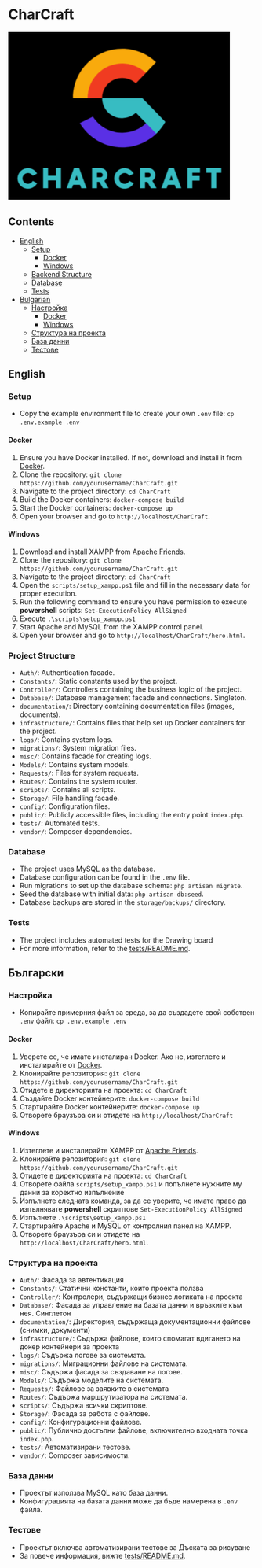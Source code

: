 # CharCraft
![CharCraft Logo](public\assets\images\logo.png)

## Contents
- [English](#english)
    - [Setup](#setup)
        - [Docker](#docker)
        - [Windows](#windows)
    - [Backend Structure](#backend-structure)
    - [Database](#database)
    - [Tests](#tests)
- [Bulgarian](#български)
    - [Настройка](#настройка)
        - [Docker](#docker-1)
        - [Windows](#windows-1)
    - [Структура на проекта](#структура-на-проекта)
    - [База данни](#база-данни)
    - [Тестове](#тестове)

## English
### Setup
- Copy the example environment file to create your own `.env` file: `cp .env.example .env`
#### Docker
1. Ensure you have Docker installed. If not, download and install it from [Docker](https://www.docker.com/products/docker-desktop).
2. Clone the repository: `git clone https://github.com/yourusername/CharCraft.git`
3. Navigate to the project directory: `cd CharCraft`
4. Build the Docker containers: `docker-compose build`
5. Start the Docker containers: `docker-compose up`
6. Open your browser and go to `http://localhost/CharCraft`.

#### Windows
1. Download and install XAMPP from [Apache Friends](https://www.apachefriends.org/index.html).
2. Clone the repository: `git clone https://github.com/yourusername/CharCraft.git`
3. Navigate to the project directory: `cd CharCraft`
4. Open the `scripts/setup_xampp.ps1` file and fill in the necessary data for proper execution.
5. Run the following command to ensure you have permission to execute **powershell** scripts: `Set-ExecutionPolicy AllSigned`
6. Execute `.\scripts\setup_xampp.ps1`
7. Start Apache and MySQL from the XAMPP control panel.
8. Open your browser and go to `http://localhost/CharCraft/hero.html`.

### Project Structure
- `Auth/`: Authentication facade.
- `Constants/`: Static constants used by the project.
- `Controller/`: Controllers containing the business logic of the project.
- `Database/`: Database management facade and connections. Singleton.
- `documentation/`: Directory containing documentation files (images, documents).
- `infrastructure/`: Contains files that help set up Docker containers for the project.
- `logs/`: Contains system logs.
- `migrations/`: System migration files.
- `misc/`: Contains facade for creating logs.
- `Models/`: Contains system models.
- `Requests/`: Files for system requests.
- `Routes/`: Contains the system router.
- `scripts/`: Contains all scripts.
- `Storage/`: File handling facade.
- `config/`: Configuration files.
- `public/`: Publicly accessible files, including the entry point `index.php`.
- `tests/`: Automated tests.
- `vendor/`: Composer dependencies.

### Database
- The project uses MySQL as the database.
- Database configuration can be found in the `.env` file.
- Run migrations to set up the database schema: `php artisan migrate`.
- Seed the database with initial data: `php artisan db:seed`.
- Database backups are stored in the `storage/backups/` directory.

### Tests
- The project includes automated tests for the Drawing board
- For more information, refer to the [tests/README.md](tests/README.md).

## Български
### Настройка
- Копирайте примерния файл за среда, за да създадете свой собствен `.env` файл: `cp .env.example .env`

#### Docker
1. Уверете се, че имате инсталиран Docker. Ако не, изтеглете и инсталирайте от [Docker](https://www.docker.com/products/docker-desktop).
2. Клонирайте репозитория: `git clone https://github.com/yourusername/CharCraft.git`
3. Отидете в директорията на проекта: `cd CharCraft`
4. Създайте Docker контейнерите: `docker-compose build`
5. Стартирайте Docker контейнерите: `docker-compose up`
6. Отворете браузъра си и отидете на `http://localhost/CharCraft`

#### Windows
1. Изтеглете и инсталирайте XAMPP от [Apache Friends](https://www.apachefriends.org/index.html).
2. Клонирайте репозитория: `git clone https://github.com/yourusername/CharCraft.git`
3. Отидете в директорията на проекта: `cd CharCraft`
4. Отворете файла `scripts/setup_xampp.ps1` и попълнете нужните му данни за коректно изпълнение
5. Изпълнете следната команда, за да се уверите, че имате право да изпълнявате **powershell** скриптове `Set-ExecutionPolicy AllSigned`
6. Изпълнете `.\scripts\setup_xampp.ps1`
7. Стартирайте Apache и MySQL от контролния панел на XAMPP.
8. Отворете браузъра си и отидете на `http://localhost/CharCraft/hero.html`.

### Структура на проекта
- `Auth/`: Фасада за автентикация
- `Constants/`: Статични константи, които проекта ползва
- `Controller/`: Контролери, съдържащи бизнес логиката на проекта
- `Database/`: Фасада за управление на базата данни и връзките към нея. Синглетон
- `documentation/`: Директория, съдържаща документационни файлове (снимки, документи)
- `infrastructure/`: Съдържа файлове, които спомагат вдигането на докер контейнери за проекта
- `logs/`: Съдържа логове за системата.
- `migrations/`: Миграционни файлове на системата.
- `misc/`: Съдържа фасада за създаване на логове.
- `Models/`: Съдържа моделите на системата.
- `Requests/`: Файлове за заявките в системата
- `Routes/`: Съдържа маршрутизатора на системата.
- `scripts/`: Съдържа всички скриптове.
- `Storage/`: Фасада за работа с файлове.
- `config/`: Конфигурационни файлове.
- `public/`: Публично достъпни файлове, включително входната точка `index.php`.
- `tests/`: Автоматизирани тестове.
- `vendor/`: Composer зависимости.

### База данни
- Проектът използва MySQL като база данни.
- Конфигурацията на базата данни може да бъде намерена в `.env` файла.

### Тестове
- Проектът включва автоматизирани тестове за Дъската за рисуване
- За повече информация, вижте [tests/README.md](tests/README.md).
